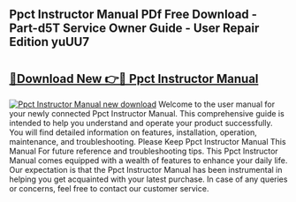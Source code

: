 ## Ppct Instructor Manual PDf Free Download - Part-d5T Service Owner Guide - User Repair Edition yuUU7

# <h2><a href="http://bc58504.oget.top/?id=Ppct+Instructor+Manual">🔗Download New 👉🔴 Ppct Instructor Manual</a></h2>

[![Ppct Instructor Manual new download](https://i.imgur.com/5g1atiW.png)](http://bc58504.oget.top/?id=Ppct+Instructor+Manual)
Welcome to the user manual for your newly connected Ppct Instructor Manual. This comprehensive guide is intended to help you understand and operate your product successfully. You will find detailed information on features, installation, operation, maintenance, and troubleshooting. Please Keep Ppct Instructor Manual This Manual For future reference and troubleshooting tips. This Ppct Instructor Manual comes equipped with a wealth of features to enhance your daily life. Our expectation is that the Ppct Instructor Manual has been instrumental in helping you get acquainted with your latest purchase. In case of any queries or concerns, feel free to contact our customer service.
